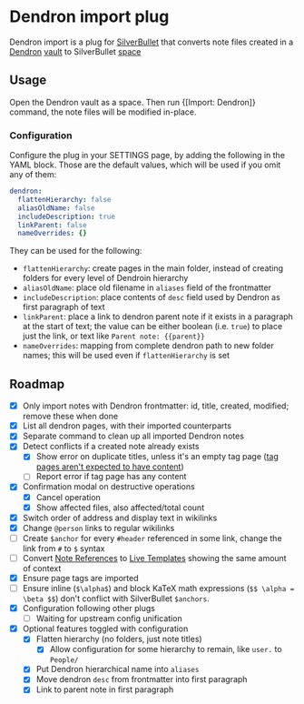 # Dendron import plug

Dendron import is a plug for [SilverBullet](https://silverbullet.md) that converts note files created in a [Dendron](https://www.dendron.so/) [vault](https://wiki.dendron.so/notes/6682fca0-65ed-402c-8634-94cd51463cc4/) to SilverBullet [space](https://silverbullet.md/Spaces)

## Usage

Open the Dendron vault as a space. Then run {[Import: Dendron]} command, the note files will be modified in-place.

### Configuration

Configure the plug in your SETTINGS page, by adding the following in the YAML block. Those are the default values, which will be used if you omit any of them:

```yaml
dendron:
  flattenHierarchy: false
  aliasOldName: false
  includeDescription: true
  linkParent: false
  nameOverrides: {}
```

They can be used for the following:

- `flattenHierarchy`: create pages in the main folder, instead of creating folders for every level of Dendroin hierarchy
- `aliasOldName`: place old filename in `aliases` field of the frontmatter
- `includeDescription`: place contents of `desc` field used by Dendron as first paragraph of text
- `linkParent`: place a link to dendron parent note if it exists in a paragraph at the start of text; the value can be either boolean (i.e. `true`) to place just the link, or text like `Parent note: {{parent}}`
- `nameOverrides`: mapping from complete dendron path to new folder names; this will be used even if `flattenHierarchy` is set

## Roadmap

- [x] Only import notes with Dendron frontmatter: id, title, created, modified; remove these when done
- [x] List all dendron pages, with their imported counterparts
- [x] Separate command to clean up all imported Dendron notes
- [x] Detect conflicts if a created note already exists
  - [x] Show error on duplicate titles, unless it's an empty tag page ([tag pages aren't expected to have content](https://github.com/silverbulletmd/silverbullet/issues/98))
  - [ ] Report error if tag page has any content
- [x] Confirmation modal on destructive operations
  - [x] Cancel operation
  - [x] Show affected files, also affected/total count
- [x] Switch order of address and display text in wikilinks
- [x] Change `@person` links to regular wikilinks
- [ ] Create `$anchor` for every `#header` referenced in some link, change the link from `#` to `$` syntax
- [ ] Convert [Note References](https://wiki.dendron.so/notes/f1af56bb-db27-47ae-8406-61a98de6c78c/) to [Live Templates](https://silverbullet.md/Live%20Templates) showing the same amount of context
- [x] Ensure page tags are imported
- [ ] Ensure inline (`$\alpha$`) and block KaTeX math expressions (`$$ \alpha = \beta $$`) don't conflict with SilverBullet `$anchors`.
- [x] Configuration following other plugs
  - [ ] Waiting for upstream config unification
- [x] Optional features toggled with configuration
  - [x] Flatten hierarchy (no folders, just note titles)
    - [x] Allow configuration for some hierarchy to remain, like `user.` to `People/`
  - [x] Put Dendron hierarchical name into `aliases`
  - [x] Move dendron `desc` from frontmatter into first paragraph
  - [x] Link to parent note in first paragraph
